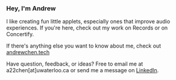 ### Hey, I'm Andrew

I like creating fun little applets, especially ones that improve audio experiences. If you're here, check out my work on Records or on Concertify.  

If there's anything else you want to know about me, check out [andrewchen.tech](https://andrewchen.tech)

Have question, feedback, or ideas? Free to email me at a22chen[at]uwaterloo.ca or send me a message on [LinkedIn](https://www.linkedin.com/in/anyuan-chen/).
    
         
 
   
       
   
   
